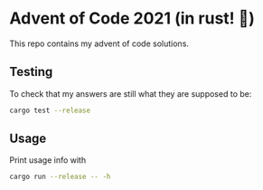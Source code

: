 # Advent of Code 2021 (in rust! 🦀)

This repo contains my advent of code solutions.

## Testing

To check that my answers are still what they are supposed to be:

```sh
cargo test --release
```

## Usage
Print usage info with

```sh
cargo run --release -- -h
```

